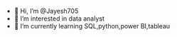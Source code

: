- 👋 Hi, I’m @Jayesh705
- 👀 I’m interested in data analyst 
- 🌱 I’m currently learning SQL,python,power BI,tableau



<!---
Jayesh705/Jayesh705 is a ✨ special ✨ repository because its `README.md` (this file) appears on your GitHub profile.
You can click the Preview link to take a look at your changes.
--->
